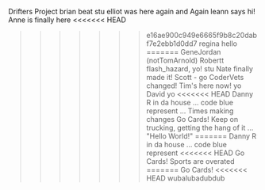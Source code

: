 Drifters Project
brian beat stu
elliot was here again and Again
leann says hi!
Anne is finally here
<<<<<<< HEAD
>>>>>>> e16ae900c949e6665f9b8c20dabf7e2ebb1d0dd7
regina hello
=======
GeneJordan (notTomArnold)
Robertt flash_hazard, yo!
stu
Nate finally made it!
Scott - go CoderVets
changed!
Tim's here now!
yo
David
yo
<<<<<<< HEAD
Danny R in da house ... code blue represent ... Times making changes
Go Cards!
Keep on trucking, getting the hang of it ... "Hello World!"
=======
Danny R in da house ... code blue represent
<<<<<<< HEAD
Go Cards! 
Sports are overated 
=======
Go Cards!
<<<<<<< HEAD
wubalubadubdub